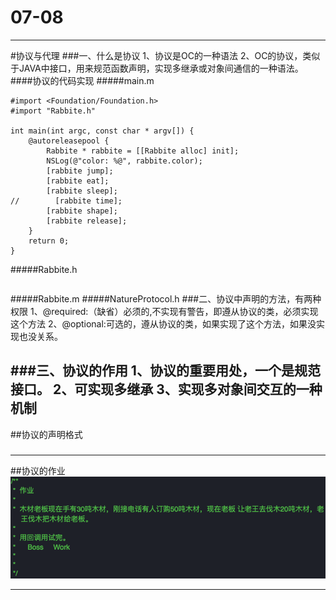# 07-08

---
#协议与代理
###一、什么是协议
	1、协议是OC的一种语法
	2、OC的协议，类似于JAVA中接口，用来规范函数声明，实现多继承或对象间通信的一种语法。
####协议的代码实现
#####main.m
```
#import <Foundation/Foundation.h>
#import "Rabbite.h"

int main(int argc, const char * argv[]) {
    @autoreleasepool {
        Rabbite * rabbite = [[Rabbite alloc] init];
        NSLog(@"color: %@", rabbite.color);
        [rabbite jump];
        [rabbite eat];
        [rabbite sleep];
//        [rabbite time];
        [rabbite shape];
        [rabbite release];
    }
    return 0;
}
```
#####Rabbite.h
```

```
#####Rabbite.m
#####NatureProtocol.h
###二、协议中声明的方法，有两种权限
	1、@required:（缺省）必须的,不实现有警告，即遵从协议的类，必须实现这个方法
	2、@optional:可选的，遵从协议的类，如果实现了这个方法，如果没实现也没关系。

###三、协议的作用
	1、协议的重要用处，一个是规范接口。
	2、可实现多继承
	3、实现多对象间交互的一种机制
---
##协议的声明格式
###
---
##协议的作业
![协议作业](Snip20160708_18.png)

---
